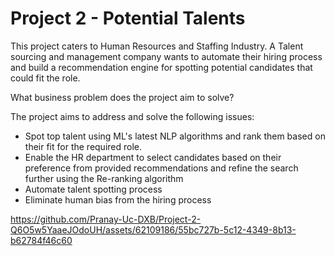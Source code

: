 # Project 2 - Potential Talents

This project caters to Human Resources and Staffing Industry. A Talent sourcing and management company wants to automate their hiring process and build a recommendation engine for spotting potential candidates that could fit the role.


What business problem does the project aim to solve?

 The project aims to address and solve the following issues:
- Spot top talent using ML's latest NLP algorithms and rank them based on their fit for the required role.
- Enable the HR department to select candidates based on their preference from provided recommendations and refine the search further using the Re-ranking algorithm
- Automate talent spotting process
- Eliminate human bias from the hiring process
  
https://github.com/Pranay-Uc-DXB/Project-2-Q6O5w5YaaeJOdoUH/assets/62109186/55bc727b-5c12-4349-8b13-b62784f46c60

